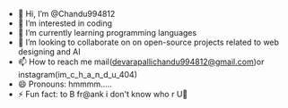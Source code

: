 - 👋 Hi, I’m @Chandu994812
- 👀 I’m interested in coding
- 🌱 I’m currently learning programming languages
- 💞️ I’m looking to collaborate on  on open-source projects related to web designing and AI
- 📫 How to reach me mail(devarapallichandu994812@gmail.com)or instagram(im_c_h_a_n_d_u_404)
- 😄 Pronouns: hmmmm.....
- ⚡ Fun fact: to B fr@ank i don't know who r U🫵

<!---
Chandu994812/Chandu994812 is a ✨ special ✨ repository because its `README.md` (this file) appears on your GitHub profile.
You can click the Preview link to take a look at your changes.
--->
